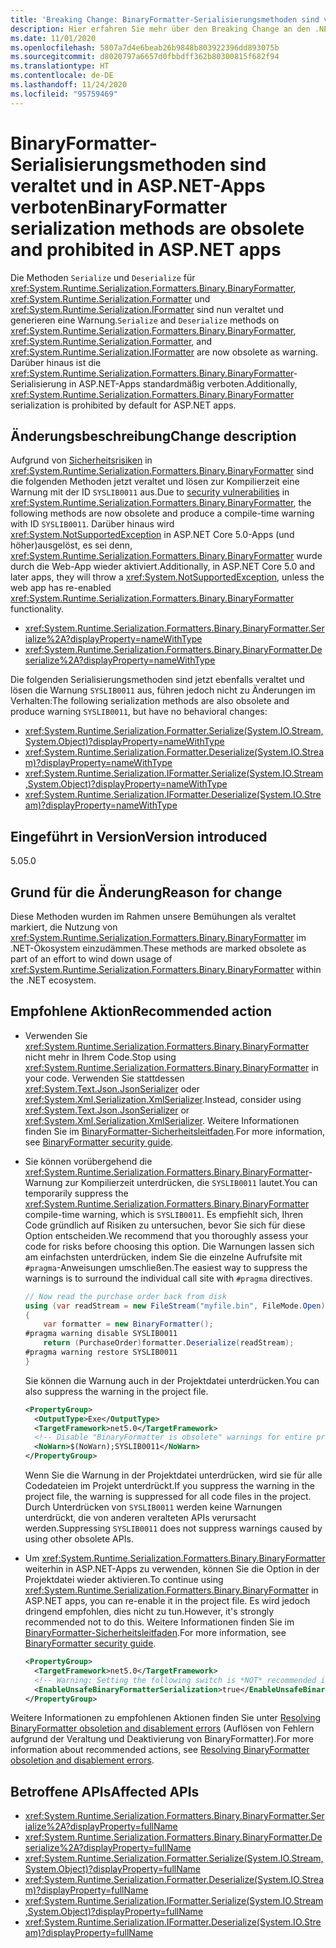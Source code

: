 ```yaml
---
title: 'Breaking Change: BinaryFormatter-Serialisierungsmethoden sind veraltet und in ASP.NET-Apps verboten'
description: Hier erfahren Sie mehr über den Breaking Change an den .NET-Kernbibliotheken in .NET 5.0, durch den die Serialisierungs- und Deserialisierungsmethoden für BinaryFormatter, Formatter und IFormatter als veraltet gelten.
ms.date: 11/01/2020
ms.openlocfilehash: 5807a7d4e6beab26b9848b803922396dd893075b
ms.sourcegitcommit: d8020797a6657d0fbbdff362b80300815f682f94
ms.translationtype: HT
ms.contentlocale: de-DE
ms.lasthandoff: 11/24/2020
ms.locfileid: "95759469"
---
```

# <a name="binaryformatter-serialization-methods-are-obsolete-and-prohibited-in-aspnet-apps"></a><span data-ttu-id="e4a8a-103">BinaryFormatter-Serialisierungsmethoden sind veraltet und in ASP.NET-Apps verboten</span><span class="sxs-lookup"><span data-stu-id="e4a8a-103">BinaryFormatter serialization methods are obsolete and prohibited in ASP.NET apps</span></span>

<span data-ttu-id="e4a8a-104">Die Methoden `Serialize` und `Deserialize` für <xref:System.Runtime.Serialization.Formatters.Binary.BinaryFormatter>, <xref:System.Runtime.Serialization.Formatter> und <xref:System.Runtime.Serialization.IFormatter> sind nun veraltet und generieren eine Warnung.</span><span class="sxs-lookup"><span data-stu-id="e4a8a-104">`Serialize` and `Deserialize` methods on <xref:System.Runtime.Serialization.Formatters.Binary.BinaryFormatter>, <xref:System.Runtime.Serialization.Formatter>, and <xref:System.Runtime.Serialization.IFormatter> are now obsolete as warning.</span></span> <span data-ttu-id="e4a8a-105">Darüber hinaus ist die <xref:System.Runtime.Serialization.Formatters.Binary.BinaryFormatter>-Serialisierung in ASP.NET-Apps standardmäßig verboten.</span><span class="sxs-lookup"><span data-stu-id="e4a8a-105">Additionally, <xref:System.Runtime.Serialization.Formatters.Binary.BinaryFormatter> serialization is prohibited by default for ASP.NET apps.</span></span>

## <a name="change-description"></a><span data-ttu-id="e4a8a-106">Änderungsbeschreibung</span><span class="sxs-lookup"><span data-stu-id="e4a8a-106">Change description</span></span>

<span data-ttu-id="e4a8a-107">Aufgrund von [Sicherheitsrisiken](../../../../standard/serialization/binaryformatter-security-guide.md#binaryformatter-security-vulnerabilities) in <xref:System.Runtime.Serialization.Formatters.Binary.BinaryFormatter> sind die folgenden Methoden jetzt veraltet und lösen zur Kompilierzeit eine Warnung mit der ID `SYSLIB0011` aus.</span><span class="sxs-lookup"><span data-stu-id="e4a8a-107">Due to [security vulnerabilities](../../../../standard/serialization/binaryformatter-security-guide.md#binaryformatter-security-vulnerabilities) in <xref:System.Runtime.Serialization.Formatters.Binary.BinaryFormatter>, the following methods are now obsolete and produce a compile-time warning with ID `SYSLIB0011`.</span></span> <span data-ttu-id="e4a8a-108">Darüber hinaus wird <xref:System.NotSupportedException> in ASP.NET Core 5.0-Apps (und höher)ausgelöst, es sei denn, <xref:System.Runtime.Serialization.Formatters.Binary.BinaryFormatter> wurde durch die Web-App wieder aktiviert.</span><span class="sxs-lookup"><span data-stu-id="e4a8a-108">Additionally, in ASP.NET Core 5.0 and later apps, they will throw a <xref:System.NotSupportedException>, unless the web app has re-enabled <xref:System.Runtime.Serialization.Formatters.Binary.BinaryFormatter> functionality.</span></span>

- <xref:System.Runtime.Serialization.Formatters.Binary.BinaryFormatter.Serialize%2A?displayProperty=nameWithType>
- <xref:System.Runtime.Serialization.Formatters.Binary.BinaryFormatter.Deserialize%2A?displayProperty=nameWithType>

<span data-ttu-id="e4a8a-109">Die folgenden Serialisierungsmethoden sind jetzt ebenfalls veraltet und lösen die Warnung `SYSLIB0011` aus, führen jedoch nicht zu Änderungen im Verhalten:</span><span class="sxs-lookup"><span data-stu-id="e4a8a-109">The following serialization methods are also obsolete and produce warning `SYSLIB0011`, but have no behavioral changes:</span></span>

- <xref:System.Runtime.Serialization.Formatter.Serialize(System.IO.Stream,System.Object)?displayProperty=nameWithType>
- <xref:System.Runtime.Serialization.Formatter.Deserialize(System.IO.Stream)?displayProperty=nameWithType>
- <xref:System.Runtime.Serialization.IFormatter.Serialize(System.IO.Stream,System.Object)?displayProperty=nameWithType>
- <xref:System.Runtime.Serialization.IFormatter.Deserialize(System.IO.Stream)?displayProperty=nameWithType>

## <a name="version-introduced"></a><span data-ttu-id="e4a8a-110">Eingeführt in Version</span><span class="sxs-lookup"><span data-stu-id="e4a8a-110">Version introduced</span></span>

<span data-ttu-id="e4a8a-111">5.0</span><span class="sxs-lookup"><span data-stu-id="e4a8a-111">5.0</span></span>

## <a name="reason-for-change"></a><span data-ttu-id="e4a8a-112">Grund für die Änderung</span><span class="sxs-lookup"><span data-stu-id="e4a8a-112">Reason for change</span></span>

<span data-ttu-id="e4a8a-113">Diese Methoden wurden im Rahmen unsere Bemühungen als veraltet markiert, die Nutzung von <xref:System.Runtime.Serialization.Formatters.Binary.BinaryFormatter> im .NET-Ökosystem einzudämmen.</span><span class="sxs-lookup"><span data-stu-id="e4a8a-113">These methods are marked obsolete as part of an effort to wind down usage of <xref:System.Runtime.Serialization.Formatters.Binary.BinaryFormatter> within the .NET ecosystem.</span></span>

## <a name="recommended-action"></a><span data-ttu-id="e4a8a-114">Empfohlene Aktion</span><span class="sxs-lookup"><span data-stu-id="e4a8a-114">Recommended action</span></span>

- <span data-ttu-id="e4a8a-115">Verwenden Sie <xref:System.Runtime.Serialization.Formatters.Binary.BinaryFormatter> nicht mehr in Ihrem Code.</span><span class="sxs-lookup"><span data-stu-id="e4a8a-115">Stop using <xref:System.Runtime.Serialization.Formatters.Binary.BinaryFormatter> in your code.</span></span> <span data-ttu-id="e4a8a-116">Verwenden Sie stattdessen <xref:System.Text.Json.JsonSerializer> oder <xref:System.Xml.Serialization.XmlSerializer>.</span><span class="sxs-lookup"><span data-stu-id="e4a8a-116">Instead, consider using <xref:System.Text.Json.JsonSerializer> or <xref:System.Xml.Serialization.XmlSerializer>.</span></span> <span data-ttu-id="e4a8a-117">Weitere Informationen finden Sie im [BinaryFormatter-Sicherheitsleitfaden](../../../../standard/serialization/binaryformatter-security-guide.md).</span><span class="sxs-lookup"><span data-stu-id="e4a8a-117">For more information, see [BinaryFormatter security guide](../../../../standard/serialization/binaryformatter-security-guide.md).</span></span>

- <span data-ttu-id="e4a8a-118">Sie können vorübergehend die <xref:System.Runtime.Serialization.Formatters.Binary.BinaryFormatter>-Warnung zur Kompilierzeit unterdrücken, die `SYSLIB0011` lautet.</span><span class="sxs-lookup"><span data-stu-id="e4a8a-118">You can temporarily suppress the <xref:System.Runtime.Serialization.Formatters.Binary.BinaryFormatter> compile-time warning, which is `SYSLIB0011`.</span></span> <span data-ttu-id="e4a8a-119">Es empfiehlt sich, Ihren Code gründlich auf Risiken zu untersuchen, bevor Sie sich für diese Option entscheiden.</span><span class="sxs-lookup"><span data-stu-id="e4a8a-119">We recommend that you thoroughly assess your code for risks before choosing this option.</span></span> <span data-ttu-id="e4a8a-120">Die Warnungen lassen sich am einfachsten unterdrücken, indem Sie die einzelne Aufrufsite mit `#pragma`-Anweisungen umschließen.</span><span class="sxs-lookup"><span data-stu-id="e4a8a-120">The easiest way to suppress the warnings is to surround the individual call site with `#pragma` directives.</span></span>

  ```csharp
  // Now read the purchase order back from disk
  using (var readStream = new FileStream("myfile.bin", FileMode.Open))
  {
      var formatter = new BinaryFormatter();
  #pragma warning disable SYSLIB0011
      return (PurchaseOrder)formatter.Deserialize(readStream);
  #pragma warning restore SYSLIB0011
  }
  ```

  <span data-ttu-id="e4a8a-121">Sie können die Warnung auch in der Projektdatei unterdrücken.</span><span class="sxs-lookup"><span data-stu-id="e4a8a-121">You can also suppress the warning in the project file.</span></span>

  ```xml
  <PropertyGroup>
    <OutputType>Exe</OutputType>
    <TargetFramework>net5.0</TargetFramework>
    <!-- Disable "BinaryFormatter is obsolete" warnings for entire project -->
    <NoWarn>$(NoWarn);SYSLIB0011</NoWarn>
  </PropertyGroup>
  ```

  <span data-ttu-id="e4a8a-122">Wenn Sie die Warnung in der Projektdatei unterdrücken, wird sie für alle Codedateien im Projekt unterdrückt.</span><span class="sxs-lookup"><span data-stu-id="e4a8a-122">If you suppress the warning in the project file, the warning is suppressed for all code files in the project.</span></span> <span data-ttu-id="e4a8a-123">Durch Unterdrücken von `SYSLIB0011` werden keine Warnungen unterdrückt, die von anderen veralteten APIs verursacht werden.</span><span class="sxs-lookup"><span data-stu-id="e4a8a-123">Suppressing `SYSLIB0011` does not suppress warnings caused by using other obsolete APIs.</span></span>

- <span data-ttu-id="e4a8a-124">Um <xref:System.Runtime.Serialization.Formatters.Binary.BinaryFormatter> weiterhin in ASP.NET-Apps zu verwenden, können Sie die Option in der Projektdatei wieder aktivieren.</span><span class="sxs-lookup"><span data-stu-id="e4a8a-124">To continue using <xref:System.Runtime.Serialization.Formatters.Binary.BinaryFormatter> in ASP.NET apps, you can re-enable it in the project file.</span></span> <span data-ttu-id="e4a8a-125">Es wird jedoch dringend empfohlen, dies nicht zu tun.</span><span class="sxs-lookup"><span data-stu-id="e4a8a-125">However, it's strongly recommended not to do this.</span></span> <span data-ttu-id="e4a8a-126">Weitere Informationen finden Sie im [BinaryFormatter-Sicherheitsleitfaden](../../../../standard/serialization/binaryformatter-security-guide.md).</span><span class="sxs-lookup"><span data-stu-id="e4a8a-126">For more information, see [BinaryFormatter security guide](../../../../standard/serialization/binaryformatter-security-guide.md).</span></span>

  ```xml
  <PropertyGroup>
    <TargetFramework>net5.0</TargetFramework>
    <!-- Warning: Setting the following switch is *NOT* recommended in web apps. -->
    <EnableUnsafeBinaryFormatterSerialization>true</EnableUnsafeBinaryFormatterSerialization>
  </PropertyGroup>
  ```

<span data-ttu-id="e4a8a-127">Weitere Informationen zu empfohlenen Aktionen finden Sie unter [Resolving BinaryFormatter obsoletion and disablement errors](https://aka.ms/binaryformatter) (Auflösen von Fehlern aufgrund der Veraltung und Deaktivierung von BinaryFormatter).</span><span class="sxs-lookup"><span data-stu-id="e4a8a-127">For more information about recommended actions, see [Resolving BinaryFormatter obsoletion and disablement errors](https://aka.ms/binaryformatter).</span></span>

## <a name="affected-apis"></a><span data-ttu-id="e4a8a-128">Betroffene APIs</span><span class="sxs-lookup"><span data-stu-id="e4a8a-128">Affected APIs</span></span>

- <xref:System.Runtime.Serialization.Formatters.Binary.BinaryFormatter.Serialize%2A?displayProperty=fullName>
- <xref:System.Runtime.Serialization.Formatters.Binary.BinaryFormatter.Deserialize%2A?displayProperty=fullName>
- <xref:System.Runtime.Serialization.Formatter.Serialize(System.IO.Stream,System.Object)?displayProperty=fullName>
- <xref:System.Runtime.Serialization.Formatter.Deserialize(System.IO.Stream)?displayProperty=fullName>
- <xref:System.Runtime.Serialization.IFormatter.Serialize(System.IO.Stream,System.Object)?displayProperty=fullName>
- <xref:System.Runtime.Serialization.IFormatter.Deserialize(System.IO.Stream)?displayProperty=fullName>

<!--

#### Category

- Core .NET libraries
- ASP.NET Core

### Affected APIs

- `Overload:System.Runtime.Serialization.Formatters.Binary.BinaryFormatter.Serialize`
- `Overload:System.Runtime.Serialization.Formatters.Binary.BinaryFormatter.Deserialize`
- `M:System.Runtime.Serialization.Formatter.Serialize(System.IO.Stream,System.Object)`
- `M:System.Runtime.Serialization.Formatter.Deserialize(System.IO.Stream)`
- `M:System.Runtime.Serialization.IFormatter.Serialize(System.IO.Stream,System.Object)`
- `M:System.Runtime.Serialization.IFormatter.Deserialize(System.IO.Stream)`

-->
